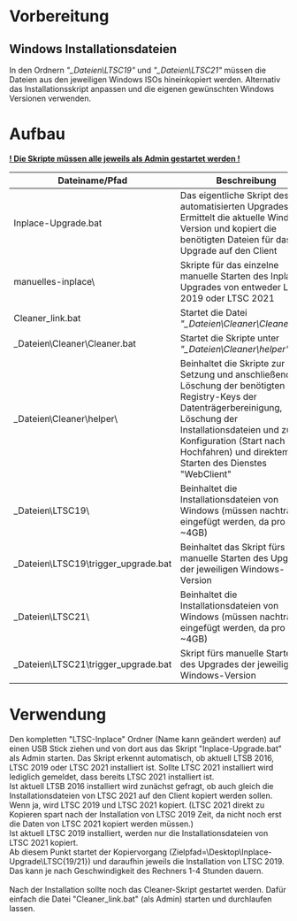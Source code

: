 # Vorbereitung
## Windows Installationsdateien

In den Ordnern <i>"_Dateien\LTSC19"</i> und <i>"_Dateien\LTSC21"</i> müssen die Dateien aus den jeweiligen Windows ISOs hineinkopiert werden. Alternativ das Installationsskript anpassen und die eigenen gewünschten Windows Versionen verwenden.

# Aufbau
<b><ins>! Die Skripte müssen alle jeweils als Admin gestartet werden !</ins></b>

| Dateiname/Pfad | Beschreibung |
| --------------- | ------------ |
| Inplace-Upgrade.bat | Das eigentliche Skript des automatisierten Upgrades. Ermittelt die aktuelle Windows-Version und kopiert die benötigten Dateien für das Upgrade auf den Client |
| manuelles-inplace\ | Skripte für das einzelne manuelle Starten des Inplace-Upgrades von entweder LTSC 2019 oder LTSC 2021 |
| Cleaner_link.bat | Startet die Datei <i>"_Dateien\Cleaner\Cleaner.bat"</i> |
| _Dateien\Cleaner\Cleaner.bat | Startet die Skripte unter <i>"_Dateien\Cleaner\helper\"</i> |
| _Dateien\Cleaner\helper\ | Beinhaltet die Skripte zur Setzung und anschließender Löschung der benötigten Registry-Keys der Datenträgerbereinigung, Löschung der Installationsdateien und zur Konfiguration (Start nach Hochfahren) und direktem Starten des Dienstes "WebClient" |
| _Dateien\LTSC19\ | Beinhaltet die Installationsdateien von Windows (müssen nachträglich eingefügt werden, da pro OS ~4GB) |
| _Dateien\LTSC19\trigger_upgrade.bat | Beinhaltet das Skript fürs manuelle Starten des Upgrades der jeweiligen Windows-Version |
| _Dateien\LTSC21\ | Beinhaltet die Installationsdateien von Windows (müssen nachträglich eingefügt werden, da pro OS ~4GB) |
| _Dateien\LTSC21\trigger_upgrade.bat | Skript fürs manuelle Starten des Upgrades der jeweiligen Windows-Version |

# Verwendung
Den kompletten "LTSC-Inplace" Ordner (Name kann geändert werden) auf einen USB Stick ziehen und von dort aus das Skript "Inplace-Upgrade.bat" als Admin starten. Das Skript erkennt automatisch, ob aktuell LTSB 2016, LTSC 2019 oder LTSC 2021 installiert ist. Sollte LTSC 2021 installiert wird lediglich gemeldet, dass bereits LTSC 2021 installiert ist. </br>
Ist aktuell LTSB 2016 installiert wird zunächst gefragt, ob auch gleich die Installationsdateien von LTSC 2021 auf den Client kopiert werden sollen. Wenn ja, wird LTSC 2019 und LTSC 2021 kopiert. (LTSC 2021 direkt zu Kopieren spart nach der Installation von LTSC 2019 Zeit, da nicht noch erst die Daten von LTSC 2021 kopiert werden müssen.)</br>
Ist aktuell LTSC 2019 installiert, werden nur die Installationsdateien von LTSC 2021 kopiert.</br>
Ab diesem Punkt startet der Kopiervorgang (Zielpfad=<aktuell angemeldeter Benutzer>\Desktop\Inplace-Upgrade\LTSC{19/21}) und daraufhin jeweils die Installation von LTSC 2019. Das kann je nach Geschwindigkeit des Rechners 1-4 Stunden dauern.</br>
</br>
Nach der Installation sollte noch das Cleaner-Skript gestartet werden. Dafür einfach die Datei "Cleaner_link.bat" (als Admin) starten und durchlaufen lassen.

